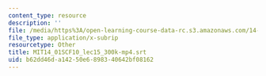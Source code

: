 ```yaml
---
content_type: resource
description: ''
file: /media/https%3A/open-learning-course-data-rc.s3.amazonaws.com/14-01sc-principles-of-microeconomics-fall-2011/b62dd46da14250e6898340642bf08162_MIT14_01SCF10_lec15_300k-mp4.vtt
file_type: application/x-subrip
resourcetype: Other
title: MIT14_01SCF10_lec15_300k-mp4.srt
uid: b62dd46d-a142-50e6-8983-40642bf08162
---
```

